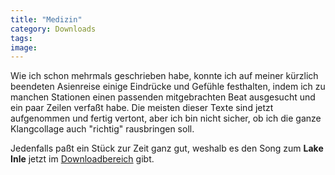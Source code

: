 ```yaml
---
title: "Medizin"
category: Downloads
tags: 
image: 
---
```


Wie ich schon mehrmals geschrieben habe, konnte ich auf meiner kürzlich beendeten Asienreise einige Eindrücke und Gefühle festhalten, indem ich zu manchen Stationen einen passenden mitgebrachten Beat ausgesucht und ein paar Zeilen verfaßt habe. Die meisten dieser Texte sind jetzt aufgenommen und fertig vertont, aber ich bin nicht sicher, ob ich die ganze Klangcollage auch "richtig" rausbringen soll.

Jedenfalls paßt ein Stück zur Zeit ganz gut, weshalb es den Song zum **Lake Inle** jetzt im [Downloadbereich](/downloads) gibt.

